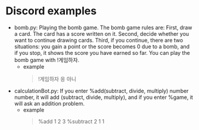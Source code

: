 # Discord examples
* bomb.py: Playing the bomb game. The bomb game rules are: First, draw a card. The card has a score written on it. Second, decide whether you want to continue drawing cards. Third, if you continue, there are two situations: you gain a point or the score becomes 0 due to a bomb, and if you stop, it shows the score you have earned so far. You can play the bomb game with !게임하자.
    * example
        > !게임하자
        > 응
        > 아니
* calculationBot.py: If you enter %add(subtract, divide, multiply) number number, it will add (subtract, divide, multiply), and if you enter %game, it will ask an addition problem.
    * example
        > %add 1 2
            3
        > %subtract 2 1
            1